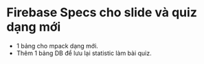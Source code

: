 # Firebase Specs cho slide và quiz dạng mới

- 1 bảng cho mpack dạng mới.
- Thêm 1 bảng DB để lưu lại statistic làm bài quiz.